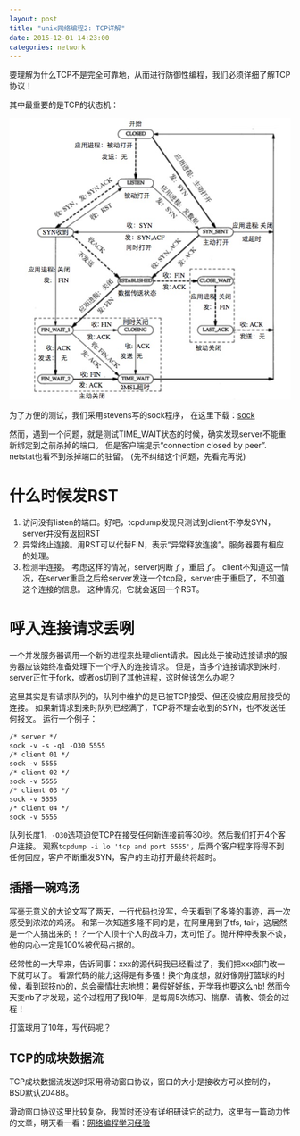 ```yaml
---
layout: post
title: "unix网络编程2: TCP详解"
date: 2015-12-01 14:23:00
categories: network
---
```


要理解为什么TCP不是完全可靠地，从而进行防御性编程，我们必须详细了解TCP协议！

其中最重要的是TCP的状态机：

![tcp fsm](/assets/images/tcp_fsm.jpg)

为了方便的测试，我们采用stevens写的sock程序，
在这里下载：[sock](http://www.icir.org/christian/sock.html)

然而，遇到一个问题，就是测试TIME_WAIT状态的时候，确实发现server不能重新绑定到之前杀掉的端口。
但是客户端提示“connection closed by peer”. 
netstat也看不到杀掉端口的驻留。
(先不纠结这个问题，先看完再说)

# 什么时候发RST

1. 访问没有listen的端口。好吧，tcpdump发现只测试到client不停发SYN，server并没有返回RST
2. 异常终止连接。用RST可以代替FIN，表示“异常释放连接”。服务器要有相应的处理。
3. 检测半连接。
考虑这样的情况，server网断了，重启了。
client不知道这一情况，在server重启之后给server发送一个tcp段，server由于重启了，不知道这个连接的信息。
这种情况，它就会返回一个RST。

# 呼入连接请求丢咧

一个并发服务器调用一个新的进程来处理client请求。因此处于被动连接请求的服务器应该始终准备处理下一个呼入的连接请求。
但是，当多个连接请求到来时，server正忙于fork，或者os切到了其他进程，这时候该怎么办呢？

这里其实是有请求队列的，队列中维护的是已被TCP接受、但还没被应用层接受的连接。
如果新请求到来时队列已经满了，TCP将不理会收到的SYN，也不发送任何报文。
运行一个例子：

```
/* server */
sock -v -s -q1 -O30 5555
/* client 01 */
sock -v 5555
/* client 02 */
sock -v 5555
/* client 03 */
sock -v 5555
/* client 04 */
sock -v 5555
```

队列长度1，`-O30`选项迫使TCP在接受任何新连接前等30秒。然后我们打开4个客户连接。
观察`tcpdump -i lo 'tcp and port 5555'`，后两个客户程序将得不到任何回应，客户不断重发SYN，客户的主动打开最终将超时。

## 插播一碗鸡汤

写毫无意义的大论文写了两天，一行代码也没写，今天看到了多隆的事迹，再一次感受到浓浓的鸡汤。
和第一次知道多隆不同的是，在阿里用到了tfs, tair，这居然是一个人搞出来的！？一个人顶十个人的战斗力，太可怕了。抛开种种表象不谈，他的内心一定是100%被代码占据的。

经常性的一大早来，告诉同事：xxx的源代码我已经看过了，我们把xxx部门改一下就可以了。
看源代码的能力这得是有多强！换个角度想，就好像刚打篮球的时候，看到球技nb的，总会豪情壮志地想：暑假好好练，开学我也要这么nb! 
然而今天变nb了才发现，这个过程用了我10年，是每周5次练习、揣摩、请教、领会的过程！

打篮球用了10年，写代码呢？

## TCP的成块数据流

TCP成块数据流发送时采用滑动窗口协议，窗口的大小是接收方可以控制的，BSD默认2048B。

滑动窗口协议这里比较复杂，我暂时还没有详细研读它的动力，这里有一篇动力性的文章，明天看一看：[网络编程学习经验](https://cloud.github.com/downloads/chenshuo/documents/LearningNetworkProgramming.pdf)

